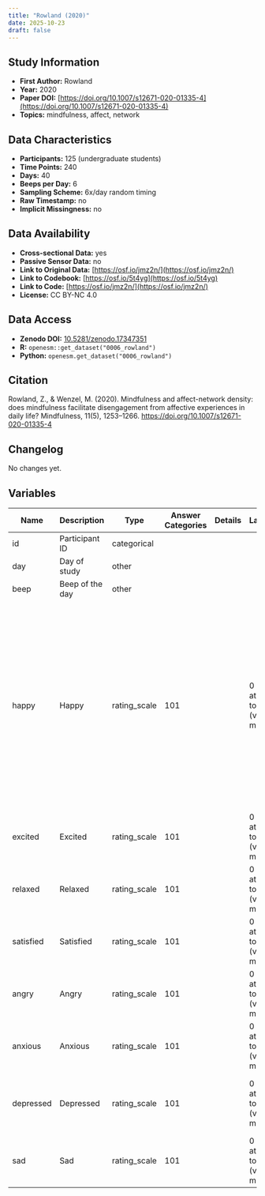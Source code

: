 ```yaml
---
title: "Rowland (2020)"
date: 2025-10-23
draft: false
---
```



## Study Information

- **First Author:** Rowland
- **Year:** 2020
- **Paper DOI:** [https://doi.org/10.1007/s12671-020-01335-4](https://doi.org/10.1007/s12671-020-01335-4)
- **Topics:** mindfulness, affect, network

## Data Characteristics

- **Participants:** 125 (undergraduate students)
- **Time Points:** 240
- **Days:** 40
- **Beeps per Day:** 6
- **Sampling Scheme:** 6x/day random timing
- **Raw Timestamp:** no
- **Implicit Missingness:** no

## Data Availability

- **Cross-sectional Data:** yes
- **Passive Sensor Data:** no
- **Link to Original Data:** [https://osf.io/jmz2n/](https://osf.io/jmz2n/)
- **Link to Codebook:** [https://osf.io/5t4yg](https://osf.io/5t4yg)
- **Link to Code:** [https://osf.io/jmz2n/](https://osf.io/jmz2n/)
- **License:** CC BY-NC 4.0

## Data Access

- **Zenodo DOI:** [10.5281/zenodo.17347351](https://doi.org/10.5281/zenodo.17347351)
- **R:** `openesm::get_dataset("0006_rowland")`
- **Python:** `openesm.get_dataset("0006_rowland")`



## Citation

Rowland, Z., & Wenzel, M. (2020). Mindfulness and affect-network density: does mindfulness facilitate disengagement from affective experiences in daily life? Mindfulness, 11(5), 1253–1266. https://doi.org/10.1007/s12671-020-01335-4




## Changelog

No changes yet.

## Variables

| Name | Description | Type | Answer Categories | Details | Labels | Transformation | Source | Assessment Type | Construct | Comments |
|------|-------------|------|------------------|---------|--------|----------------|--------|----------------|----------|----------|
| id | Participant ID | categorical |  |  |  |  |  | ESM |  |  |
| day | Day of study | other |  |  |  |  |  | ESM |  |  |
| beep | Beep of the day | other |  |  |  |  |  | ESM |  |  |
| happy | Happy | rating_scale | 101 |  | 0 (not at all) to 100 (very much) | within-person centered |  | ESM | happiness, positive affect, affect | "We assessed affect in terms of eight common emotional states (e.g., Kuppens et al. 2010), which were based on the affective circumplex model (Russell 2003)." |
| excited | Excited | rating_scale | 101 |  | 0 (not at all) to 100 (very much) | within-person centered |  | ESM | excitement, positive affect, affect, extraversion, big five |  |
| relaxed | Relaxed | rating_scale | 101 |  | 0 (not at all) to 100 (very much) | within-person centered |  | ESM | relaxation, positive affect, affect, neuroticism, big five |  |
| satisfied | Satisfied | rating_scale | 101 |  | 0 (not at all) to 100 (very much) | within-person centered |  | ESM | satisfaction, positive affect, affect |  |
| angry | Angry | rating_scale | 101 |  | 0 (not at all) to 100 (very much) | within-person centered |  | ESM | anger, negative affect, affect |  |
| anxious | Anxious | rating_scale | 101 |  | 0 (not at all) to 100 (very much) | within-person centered |  | ESM | anxiety, negative affect, affect, neuroticism, big five |  |
| depressed | Depressed | rating_scale | 101 |  | 0 (not at all) to 100 (very much) | within-person centered |  | ESM | depression, negative affect, affect, neuroticism, big five, psychopathology |  |
| sad | Sad | rating_scale | 101 |  | 0 (not at all) to 100 (very much) | within-person centered |  | ESM | sadness, negative affect, affect |  |
